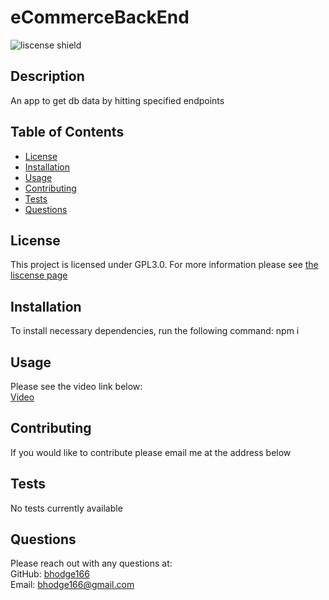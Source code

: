 # eCommerceBackEnd

![liscense shield](https://img.shields.io/badge/license-GPL3.0-blue)

## Description

An app to get db data by hitting specified endpoints

## Table of Contents

- [License](#license)
- [Installation](#installation)
- [Usage](#usage)
- [Contributing](#contributing)
- [Tests](#tests)
- [Questions](#questions)

## License

This project is licensed under GPL3.0. For more information please see [the liscense page](https://choosealicense.com/licenses/gpl-3.0/)

## Installation

To install necessary dependencies, run the following command: npm i

## Usage

Please see the video link below: <br />
[Video](https://drive.google.com/file/d/1TmXFhvRa2aqFCKMVsiTz3sU8QNS2QCAf/view)

## Contributing

If you would like to contribute please email me at the address below

## Tests

No tests currently available

## Questions

Please reach out with any questions at: <br />
GitHub: [bhodge166](https://github.com/bhodge166)<br />
Email: bhodge166@gmail.com
